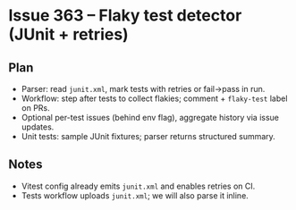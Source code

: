 # Issue 363 – Flaky test detector (JUnit + retries)

## Plan
- Parser: read `junit.xml`, mark tests with retries or fail->pass in run.
- Workflow: step after tests to collect flakies; comment + `flaky-test` label on PRs.
- Optional per-test issues (behind env flag), aggregate history via issue updates.
- Unit tests: sample JUnit fixtures; parser returns structured summary.

## Notes
- Vitest config already emits `junit.xml` and enables retries on CI.
- Tests workflow uploads `junit.xml`; we will also parse it inline.
